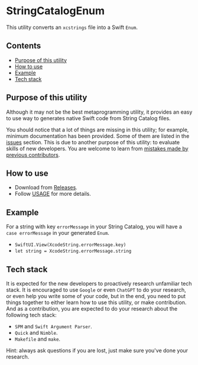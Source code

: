 # StringCatalogEnum

This utility converts an `xcstrings` file into a Swift `Enum`.

<!-- START doctoc generated TOC please keep comment here to allow auto update -->
<!-- DON'T EDIT THIS SECTION, INSTEAD RE-RUN doctoc TO UPDATE -->
## Contents

- [Purpose of this utility](#purpose-of-this-utility)
- [How to use](#how-to-use)
- [Example](#example)
- [Tech stack](#tech-stack)

<!-- END doctoc generated TOC please keep comment here to allow auto update -->

## Purpose of this utility

Although it may not be the best metaprogramming utility, it provides an easy to use way to generates native Swift code from String Catalog files.

You should notice that a lot of things are missing in this utility; for example, minimum documentation has been provided. Some of them are listed in the [issues](../../../issues) section. This is due to another purpose of this utility: to evaluate skills of new developers. You are welcome to learn from [mistakes made by previous contributors](../../../pulls?q=is%3Apr+is%3Aclosed+review%3Achanges_requested).

## How to use

- Download from [Releases](../../../releases).
- Follow [USAGE](USAGE.md) for more details.

## Example

For a string with key `errorMessage` in your String Catalog, you will have a `case errorMessage` in your generated `Enum`.

- `SwiftUI.View(XcodeString.errorMessage.key)`
- `let string = XcodeString.errorMessage.string`

## Tech stack

It is expected for the new developers to proactively research unfamiliar tech stack. It is encouraged to use `Google` or even `ChatGPT` to do your research, or even help you write some of your code, but in the end, you need to put things together to either learn how to use this utility, or make contribution. And as a contribution, you are expected to do your research about the following tech stack:

- `SPM` and `Swift Argument Parser`.
- `Quick` and `Nimble`.
- `Makefile` and `make`.

Hint: always ask questions if you are lost, just make sure you've done your research.
